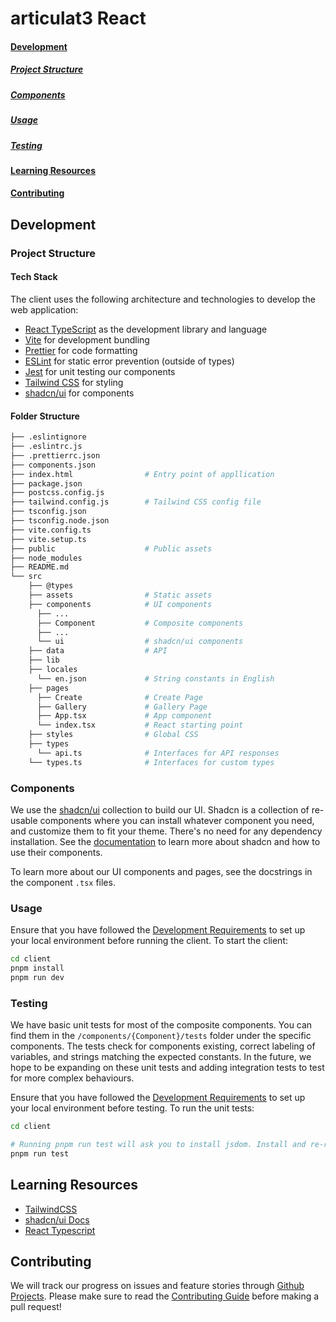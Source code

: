 # articulat3 React

#### [Development](#development-1)

##### [Project Structure](#project-structure-1)

##### [Components](#components-1)

##### [Usage](#usage-1)

##### [Testing](#testing-1)

#### [Learning Resources](#learning-resources-1)

#### [Contributing](#contributing-1)

## Development

### Project Structure

#### Tech Stack

The client uses the following architecture and technologies to develop the web application:

- [React TypeScript](https://react.dev/learn/typescript) as the development library and language
- [Vite](https://vitejs.dev/) for development bundling
- [Prettier](https://prettier.io/) for code formatting
- [ESLint](https://eslint.org/) for static error prevention (outside of types)
- [Jest](https://jestjs.io/) for unit testing our components
- [Tailwind CSS](https://tailwindcss.com/) for styling
- [shadcn/ui](https://ui.shadcn.com/) for components

#### Folder Structure

```bash
├── .eslintignore
├── .eslintrc.js
├── .prettierrc.json
├── components.json
├── index.html                # Entry point of appllication
├── package.json
├── postcss.config.js
├── tailwind.config.js        # Tailwind CSS config file
├── tsconfig.json
├── tsconfig.node.json
├── vite.config.ts
├── vite.setup.ts
├── public                    # Public assets
├── node_modules
├── README.md
└── src
    ├── @types
    ├── assets                # Static assets
    ├── components            # UI components
      ├── ...
      ├── Component           # Composite components
      ├── ...
      └── ui                  # shadcn/ui components
    ├── data                  # API
    ├── lib
    ├── locales
      └── en.json             # String constants in English
    ├── pages
      ├── Create              # Create Page
      ├── Gallery             # Gallery Page
      ├── App.tsx             # App component
      └── index.tsx           # React starting point
    ├── styles                # Global CSS
    ├── types
      └── api.ts              # Interfaces for API responses
    └── types.ts              # Interfaces for custom types
```

### Components

We use the [shadcn/ui](https://ui.shadcn.com/) collection to build our UI. Shadcn is a collection of re-usable components where you can install whatever component you need, and customize them to fit your theme. There's no need for any dependency installation. See the [documentation](https://ui.shadcn.com/docs) to learn more about shadcn and how to use their components.

To learn more about our UI components and pages, see the docstrings in the component `.tsx` files.

### Usage

Ensure that you have followed the [Development Requirements](https://github.com/csc301-2023-fall/project-44-toronto-intelligence-m/blob/main/README.md#development-requirements) to set up your local environment before running the client. To start the client:

```bash
cd client
pnpm install
pnpm run dev
```

### Testing

We have basic unit tests for most of the composite components. You can find them in the `/components/{Component}/tests` folder under the specific components. The tests check for components existing, correct labeling of variables, and strings matching the expected constants. In the future, we hope to be expanding on these unit tests and adding integration tests to test for more complex behaviours.

Ensure that you have followed the [Development Requirements](https://github.com/csc301-2023-fall/project-44-toronto-intelligence-m/blob/main/README.md#development-requirements) to set up your local environment before testing. To run the unit tests:

```bash
cd client

# Running pnpm run test will ask you to install jsdom. Install and re-run the tests
pnpm run test
```

## Learning Resources

- [TailwindCSS](https://tailwindcss.com/)
- [shadcn/ui Docs](https://ui.shadcn.com/docs)
- [React Typescript](https://www.typescriptlang.org/docs/handbook/react.html)

## Contributing

We will track our progress on issues and feature stories through [Github Projects](https://github.com/orgs/csc301-2023-fall/projects/3). Please make sure to read the [Contributing Guide](https://github.com/csc301-2023-fall/project-44-toronto-intelligence-m/blob/main/.github/CONTRIBUTING.md) before making a pull request!
